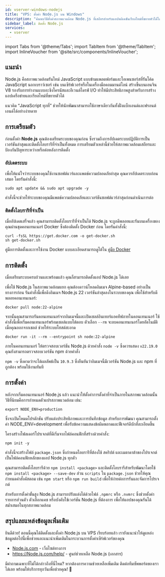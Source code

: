 ```yaml
---
id: vserver-windows-nodejs
title: "VPS: ตั้งค่า Node.js บน Windows"
description: "ค้นพบวิธีตั้งค่าสภาพแวดล้อม Node.js ที่เสถียรสำหรับแอปพลิเคชันเรียลไทม์ที่ขยายตัวได้โดยใช้ Docker และการเตรียมระบบ → เรียนรู้เพิ่มเติมตอนนี้"
sidebar_label: ติดตั้ง Node.js
services:
  - vserver
---
```


import Tabs from '@theme/Tabs';
import TabItem from '@theme/TabItem';
import InlineVoucher from '@site/src/components/InlineVoucher';

## แนะนำ

Node.js คือสภาพแวดล้อมรันไทม์ JavaScript แบบข้ามแพลตฟอร์มและโอเพนซอร์สที่รันโค้ด JavaScript นอกเบราว์เซอร์ เช่น บนเซิร์ฟเวอร์หรือในเครื่องมือคอมมานด์ไลน์ สร้างขึ้นบนเอนจิน V8 รองรับการทำงานแบบอะซิงโครนัสและอีเวนต์ไดรฟ์ I/O ทำให้มีประสิทธิภาพสูงสำหรับการสร้างแอปเครือข่ายและเรียลไทม์ที่ขยายตัวได้

แนวคิด “JavaScript ทุกที่” ช่วยให้นักพัฒนาสามารถใช้ภาษาเดียวกันทั้งฝั่งแบ็กเอนด์และฟรอนต์เอนด์ได้อย่างง่ายดาย



<InlineVoucher />



## การเตรียมตัว

ก่อนตั้งค่า **Node.js** คุณต้องเตรียมระบบของคุณก่อน ซึ่งรวมถึงการอัปเดตระบบปฏิบัติการเป็นเวอร์ชันล่าสุดและติดตั้งไลบรารีที่จำเป็นทั้งหมด การเตรียมตัวเหล่านี้ช่วยให้สภาพแวดล้อมเสถียรและป้องกันปัญหาระหว่างหรือต่อหลังการติดตั้ง


### อัปเดตระบบ
เพื่อให้แน่ใจว่าระบบของคุณใช้งานซอฟต์แวร์และแพตช์ความปลอดภัยล่าสุด คุณควรอัปเดตระบบก่อนเสมอ โดยรันคำสั่งนี้:

```
sudo apt update && sudo apt upgrade -y
```
คำสั่งนี้จะช่วยให้ระบบของคุณมีแพตช์ความปลอดภัยและเวอร์ชันซอฟต์แวร์ล่าสุดก่อนดำเนินการต่อ

### ติดตั้งไลบรารีที่จำเป็น
เมื่ออัปเดตเสร็จแล้ว คุณสามารถติดตั้งไลบรารีที่จำเป็นได้ Node.js จะถูกดีพลอยและรันบนเครื่องของคุณผ่านชุดคอนเทนเนอร์ Docker ซึ่งต้องติดตั้ง Docker ก่อน โดยรันคำสั่งนี้:

```
curl -fsSL https://get.docker.com -o get-docker.sh
sh get-docker.sh
```

คู่มือการติดตั้งและการใช้งาน Docker แบบละเอียดสามารถดูได้ใน [คู่มือ Docker](vserver-windows-docker.md)



## การติดตั้ง

เมื่อเตรียมระบบครบถ้วนและพร้อมแล้ว คุณก็สามารถติดตั้งแอป Node.js ได้เลย


เพื่อใช้ Node.js ในสภาพแวดล้อมแยก คุณต้องดาวน์โหลดอิมเมจ Alpine-based อย่างเป็นทางการก่อน รันคำสั่งนี้เพื่อดึงอิมเมจ Node.js 22 เวอร์ชันล่าสุดลงในระบบของคุณ เพื่อใช้สำหรับดีพลอยคอนเทนเนอร์:

```
docker pull node:22-alpine
```

จากนั้นคุณสามารถรันคอนเทนเนอร์จากอิมเมจนี้และเปิดเชลล์อินเทอร์แอคทีฟภายในคอนเทนเนอร์ ใช้คำสั่งนี้เพื่อเริ่มคอนเทนเนอร์พร้อมเชลล์แบบโต้ตอบ ตัวเลือก `--rm` จะลบคอนเทนเนอร์โดยอัตโนมัติเมื่อคุณออกจากเชลล์ ช่วยให้ระบบโฮสต์สะอาด

```
docker run -it --rm --entrypoint sh node:22-alpine
```

ภายในคอนเทนเนอร์ ให้ตรวจสอบเวอร์ชัน Node.js ด้วยคำสั่ง `node -v` ซึ่งควรแสดง `v22.19.0` คุณยังสามารถตรวจสอบเวอร์ชัน npm ด้วยคำสั่ง

`npm -v` ซึ่งคาดว่าจะได้ผลลัพธ์เป็น `10.9.3` ซึ่งยืนยันว่าอิมเมจนี้มีเวอร์ชัน Node.js และ npm ที่ถูกต้อง พร้อมใช้งานทันที



## การตั้งค่า

หลังจากเริ่มคอนเทนเนอร์ Node.js แล้ว แนะนำให้ตั้งค่าการตั้งค่าที่จำเป็นภายในสภาพแวดล้อมนั้น วิธีที่นิยมคือการกำหนดตัวแปรสภาพแวดล้อม เช่น:

```
export NODE_ENV=production
```

ซึ่งจะเปิดโหมดโปรดักชัน ปรับแต่งประสิทธิภาพและการบันทึกข้อมูล สำหรับการพัฒนา คุณสามารถตั้งค่า NODE_ENV=development เพื่อรับข้อความแสดงข้อผิดพลาดและฟีเจอร์ดีบักที่ละเอียดขึ้น

โครงสร้างโฟลเดอร์โปรเจกต์ที่ดีเริ่มจากไฟล์คอนฟิกที่สร้างด้วยคำสั่ง:

```
npm init -y
```

คำสั่งนี้จะสร้างไฟล์ `package.json` ซึ่งกำหนดไลบรารีที่ต้องใช้ สคริปต์ และเมตาดาต้าของโปรเจกต์ เป็นไฟล์คอนฟิกหลักของแอป Node.js ทุกตัว

คุณสามารถติดตั้งไลบรารีด้วย `npm install <package>` และติดตั้งไลบรารีสำหรับพัฒนาโดยใช้ `npm install <package> --save-dev` ส่วน `scripts` ใน `package.json` ช่วยให้คุณกำหนดคำสั่งคัสตอม เช่น `npm start` หรือ `npm run build` เพื่อให้ง่ายต่อการรันและจัดการโปรเจกต์

สำหรับการตั้งค่าขั้นสูง Node.js สามารถปรับแต่งได้ด้วยไฟล์ `.npmrc` หรือ `.nvmrc` ซึ่งช่วยตั้งค่ารายการส่วนตัว ตัวเลือกแคช หรือบังคับใช้เวอร์ชัน Node.js ที่ต้องการ เพื่อให้แอปของคุณรันได้สม่ำเสมอในทุกสภาพแวดล้อม



## สรุปและแหล่งข้อมูลเพิ่มเติม

ยินดีด้วย! ตอนนี้คุณได้ติดตั้งและตั้งค่า Node.js บน VPS เรียบร้อยแล้ว เรายังแนะนำให้ดูแหล่งข้อมูลต่อไปนี้เพื่อช่วยและแนะนำเพิ่มเติมในกระบวนการตั้งค่าเซิร์ฟเวอร์ของคุณ

- [Node.js.com](https://Node.js.com/) - เว็บไซต์ทางการ
- https://Node.js.com/help/ - ศูนย์ช่วยเหลือ Node.js (เอกสาร)

มีคำถามเฉพาะที่ไม่ได้กล่าวถึงที่นี่ไหม? หากต้องการความช่วยเหลือเพิ่มเติม ติดต่อทีมซัพพอร์ตของเราได้เลย พร้อมให้บริการทุกวันเพื่อช่วยคุณ! 🙂